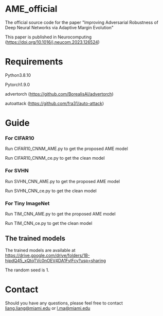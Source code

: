 # AME_official

The official source code for the paper "Improving Adversarial Robustness of Deep Neural Networks via Adaptive Margin Evolution" 

This paper is published in Neurocomputing (https://doi.org/10.1016/j.neucom.2023.126524)

# Requirements

Python3.8.10

Pytorch1.9.0

advertorch (https://github.com/BorealisAI/advertorch)

autoattack (https://github.com/fra31/auto-attack)


# Guide
### For CIFAR10

Run CIFAR10_CNNM_AME.py to get the proposed AME model

Run CIFAR10_CNNM_ce.py to get the clean model

### For SVHN

Run SVHN_CNN_AME.py to get the proposed AME model

Run SVHN_CNN_ce.py to get the clean model

### For Tiny ImageNet

Run TIM_CNN_AME.py to get the proposed AME model

Run TIM_CNN_ce.py to get the clean model

## The trained models

The trained models are available at https://drive.google.com/drive/folders/1B-hjpdQ45_xQtqTVc0nOEV4DA1FylFcy?usp=sharing

The random seed is 1. 

# Contact

Should you have any questions, please feel free to contact liang.liang@miami.edu or l.ma@miami.edu
